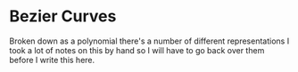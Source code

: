 # Bezier Curves

Broken down as a polynomial there's a number of different representations I took a lot of notes on this by hand so I will have to go back over them before I write this here.
